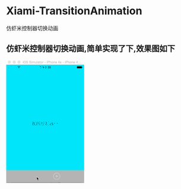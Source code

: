 # Xiami-TransitionAnimation
仿虾米控制器切换动画

仿虾米控制器切换动画,简单实现了下,效果图如下  
--------------------------------------------

![](https://github.com/MrLittleWhite/Xiami-TransitionAnimation/raw/master/Transition.gif)
